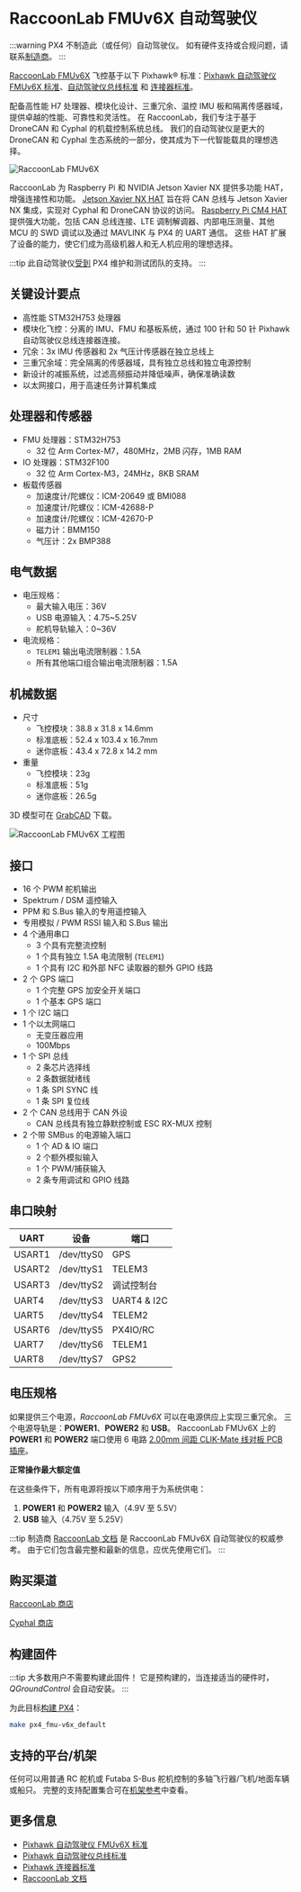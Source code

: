 # RaccoonLab FMUv6X 自动驾驶仪

:::warning
PX4 不制造此（或任何）自动驾驶仪。
如有硬件支持或合规问题，请联系[制造商](https://raccoonlab.co)。
:::

[RaccoonLab FMUv6X](https://docs.raccoonlab.co/guide/autopilot/RCLv6X.html) 飞控基于以下 Pixhawk​® 标准：[Pixhawk 自动驾驶仪 FMUv6X 标准](https://github.com/pixhawk/Pixhawk-Standards/blob/master/DS-012%20Pixhawk%20Autopilot%20v6X%20Standard.pdf)、[自动驾驶仪总线标准](https://github.com/pixhawk/Pixhawk-Standards/blob/master/DS-010%20Pixhawk%20Autopilot%20Bus%20Standard.pdf) 和 [连接器标准](https://github.com/pixhawk/Pixhawk-Standards/blob/master/DS-009%20Pixhawk%20Connector%20Standard.pdf)。

配备高性能 H7 处理器、模块化设计、三重冗余、温控 IMU 板和隔离传感器域，提供卓越的性能、可靠性和灵活性。
在 RaccoonLab，我们专注于基于 DroneCAN 和 Cyphal 的机载控制系统总线。
我们的自动驾驶仪是更大的 DroneCAN 和 Cyphal 生态系统的一部分，使其成为下一代智能载具的理想选择。

![RaccoonLab FMUv6X](../../assets/flight_controller/raccoonlab/fmuv6x.png)

RaccoonLab 为 Raspberry Pi 和 NVIDIA Jetson Xavier NX 提供多功能 HAT，增强连接性和功能。
[Jetson Xavier NX HAT](https://docs.raccoonlab.co/guide/nx_hat/) 旨在将 CAN 总线与 Jetson Xavier NX 集成，实现对 Cyphal 和 DroneCAN 协议的访问。
[Raspberry Pi CM4 HAT](https://docs.raccoonlab.co/guide/rpi_hat/) 提供强大功能，包括 CAN 总线连接、LTE 调制解调器、内部电压测量、其他 MCU 的 SWD 调试以及通过 MAVLINK 与 PX4 的 UART 通信。
这些 HAT 扩展了设备的能力，使它们成为高级机器人和无人机应用的理想选择。

:::tip
此自动驾驶仪[受到](../flight_controller/autopilot_pixhawk_standard.md) PX4 维护和测试团队的支持。
:::

## 关键设计要点

- 高性能 STM32H753 处理器
- 模块化飞控：分离的 IMU、FMU 和基板系统，通过 100 针和 50 针 Pixhawk 自动驾驶仪总线连接器连接。
- 冗余：3x IMU 传感器和 2x 气压计传感器在独立总线上
- 三重冗余域：完全隔离的传感器域，具有独立总线和独立电源控制
- 新设计的减振系统，过滤高频振动并降低噪声，确保准确读数
- 以太网接口，用于高速任务计算机集成

## 处理器和传感器

- FMU 处理器：STM32H753
  - 32 位 Arm Cortex-M7，480MHz，2MB 闪存，1MB RAM
- IO 处理器：STM32F100
  - 32 位 Arm Cortex-M3，24MHz，8KB SRAM
- 板载传感器
  - 加速度计/陀螺仪：ICM-20649 或 BMI088
  - 加速度计/陀螺仪：ICM-42688-P
  - 加速度计/陀螺仪：ICM-42670-P
  - 磁力计：BMM150
  - 气压计：2x BMP388

## 电气数据

- 电压规格：
  - 最大输入电压：36V
  - USB 电源输入：4.75~5.25V
  - 舵机导轨输入：0~36V
- 电流规格：
  - `TELEM1` 输出电流限制器：1.5A
  - 所有其他端口组合输出电流限制器：1.5A

## 机械数据

- 尺寸
  - 飞控模块：38.8 x 31.8 x 14.6mm
  - 标准底板：52.4 x 103.4 x 16.7mm
  - 迷你底板：43.4 x 72.8 x 14.2 mm
- 重量
  - 飞控模块：23g
  - 标准底板：51g
  - 迷你底板：26.5g

3D 模型可在 [GrabCAD](https://grabcad.com/library/raccoonlab-autopilot-1) 下载。

![RaccoonLab FMUv6X 工程图](../../assets/flight_controller/raccoonlab/fmuv6x-drw.png)

## 接口

- 16 个 PWM 舵机输出
- Spektrum / DSM 遥控输入
- PPM 和 S.Bus 输入的专用遥控输入
- 专用模拟 / PWM RSSI 输入和 S.Bus 输出
- 4 个通用串口
  - 3 个具有完整流控制
  - 1 个具有独立 1.5A 电流限制 (`TELEM1`)
  - 1 个具有 I2C 和外部 NFC 读取器的额外 GPIO 线路
- 2 个 GPS 端口
  - 1 个完整 GPS 加安全开关端口
  - 1 个基本 GPS 端口
- 1 个 I2C 端口
- 1 个以太网端口
  - 无变压器应用
  - 100Mbps
- 1 个 SPI 总线
  - 2 条芯片选择线
  - 2 条数据就绪线
  - 1 条 SPI SYNC 线
  - 1 条 SPI 复位线
- 2 个 CAN 总线用于 CAN 外设
  - CAN 总线具有独立静默控制或 ESC RX-MUX 控制
- 2 个带 SMBus 的电源输入端口
  - 1 个 AD & IO 端口
  - 2 个额外模拟输入
  - 1 个 PWM/捕获输入
  - 2 条专用调试和 GPIO 线路

## 串口映射

| UART   | 设备     | 端口          |
| ------ | ---------- | ------------- |
| USART1 | /dev/ttyS0 | GPS           |
| USART2 | /dev/ttyS1 | TELEM3        |
| USART3 | /dev/ttyS2 | 调试控制台 |
| UART4  | /dev/ttyS3 | UART4 & I2C   |
| UART5  | /dev/ttyS4 | TELEM2        |
| USART6 | /dev/ttyS5 | PX4IO/RC      |
| UART7  | /dev/ttyS6 | TELEM1        |
| UART8  | /dev/ttyS7 | GPS2          |

## 电压规格

如果提供三个电源，_RaccoonLab FMUv6X_ 可以在电源供应上实现三重冗余。
三个电源导轨是：**POWER1**、**POWER2** 和 **USB**。
RaccoonLab FMUv6X 上的 **POWER1** 和 **POWER2** 端口使用 6 电路 [2.00mm 间距 CLIK-Mate 线对板 PCB 插座](https://www.molex.com/en-us/products/part-detail/5024430670)。

**正常操作最大额定值**

在这些条件下，所有电源将按以下顺序用于为系统供电：

1. **POWER1** 和 **POWER2** 输入（4.9V 至 5.5V）
2. **USB** 输入（4.75V 至 5.25V）

:::tip
制造商 [RaccoonLab 文档](https://docs.raccoonlab.co/guide/autopilot/RCLv6X.html) 是 RaccoonLab FMUv6X 自动驾驶仪的权威参考。
由于它们包含最完整和最新的信息，应优先使用它们。
:::

## 购买渠道

[RaccoonLab 商店](https://raccoonlab.co/store)

[Cyphal 商店](https://cyphal.store)

## 构建固件

:::tip
大多数用户不需要构建此固件！
它是预构建的，当连接适当的硬件时，_QGroundControl_ 会自动安装。
:::

为此目标[构建 PX4](../dev_setup/building_px4.md)：

```sh
make px4_fmu-v6x_default
```

## 支持的平台/机架

任何可以用普通 RC 舵机或 Futaba S-Bus 舵机控制的多轴飞行器/飞机/地面车辆或船只。
完整的支持配置集合可在[机架参考](../airframes/airframe_reference.md)中查看。

## 更多信息

- [Pixhawk 自动驾驶仪 FMUv6X 标准](https://github.com/pixhawk/Pixhawk-Standards/blob/master/DS-012%20Pixhawk%20Autopilot%20v6X%20Standard.pdf)
- [Pixhawk 自动驾驶仪总线标准](https://github.com/pixhawk/Pixhawk-Standards/blob/master/DS-010%20Pixhawk%20Autopilot%20Bus%20Standard.pdf)
- [Pixhawk 连接器标准](https://github.com/pixhawk/Pixhawk-Standards/blob/master/DS-009%20Pixhawk%20Connector%20Standard.pdf)
- [RaccoonLab 文档](https://docs.raccoonlab.co/)
